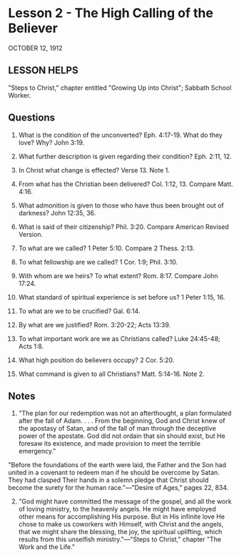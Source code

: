 # Lesson 2 - The High Calling of the Believer
OCTOBER 12, 1912

## LESSON HELPS
"Steps to Christ," chapter entitled "Growing Up into Christ"; Sabbath School Worker.

## Questions

1. What is the condition of the unconverted? Eph. 4:17-19. What do they love? Why? John 3:19.

2. What further description is given regarding their condition? Eph. 2:11, 12.

3. In Christ what change is effected? Verse 13. Note 1.

4. From what has the Christian been delivered? Col. 1:12, 13. Compare Matt. 4:16.

5. What admonition is given to those who have thus been brought out of darkness? John 12:35, 36.

6. What is said of their citizenship? Phil. 3:20. Compare American Revised Version.

7. To what are we called? 1 Peter 5:10. Compare 2 Thess. 2:13.

8. To what fellowship are we called? 1 Cor. 1:9; Phil. 3:10.

9. With whom are we heirs? To what extent? Rom. 8:17. Compare John 17:24.

10. What standard of spiritual experience is set before us? 1 Peter 1:15, 16.

11. To what are we to be crucified? Gal. 6:14.

12. By what are we justified? Rom. 3:20-22; Acts 13:39.

13. To what important work are we as Christians called? Luke 24:45-48; Acts 1:8.

14. What high position do believers occupy? 2 Cor. 5:20.

15. What command is given to all Christians? Matt. 5:14-16. Note 2.

## Notes

1. "The plan for our redemption was not an afterthought, a plan formulated after the fall of Adam. . . . From the beginning, God and Christ knew of the apostasy of Satan, and of the fall of man through the deceptive power of the apostate. God did not ordain that sin should exist, but He foresaw its existence, and made provision to meet the terrible emergency."

"Before the foundations of the earth were laid, the Father and the Son had united in a covenant to redeem man if he should be overcome by Satan. They had clasped Their hands in a solemn pledge that Christ should become the surety for the human race."—"Desire of Ages," pages 22, 834.

2. "God might have committed the message of the gospel, and all the work of loving ministry, to the heavenly angels. He might have employed other means for accomplishing His purpose. But in His infinite love He chose to make us coworkers with Himself, with Christ and the angels, that we might share the blessing, the joy, the spiritual uplifting, which results from this unselfish ministry."—"Steps to Christ," chapter "The Work and the Life."